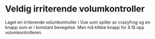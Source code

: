 # Veldig irriterende volumkontroller

Laget en irriterende volumkontroller i Vue som spiller av crazyfrog og en knapp som er i konstant bevegelse. Man må klikke knapp for å få opp volumkontrolleren.